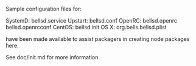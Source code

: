 Sample configuration files for:

SystemD: bellsd.service
Upstart: bellsd.conf
OpenRC:  bellsd.openrc
         bellsd.openrcconf
CentOS:  bellsd.init
OS X:    org.bells.bellsd.plist

have been made available to assist packagers in creating node packages here.

See doc/init.md for more information.
